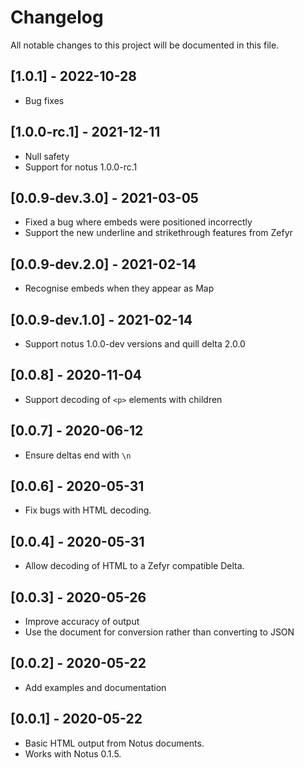 # Changelog

All notable changes to this project will be documented in this file.

## [1.0.1] - 2022-10-28

* Bug fixes

## [1.0.0-rc.1] - 2021-12-11

* Null safety
* Support for notus 1.0.0-rc.1

## [0.0.9-dev.3.0] - 2021-03-05

* Fixed a bug where embeds were positioned incorrectly
* Support the new underline and strikethrough features from Zefyr

## [0.0.9-dev.2.0] - 2021-02-14

* Recognise embeds when they appear as Map

## [0.0.9-dev.1.0] - 2021-02-14

* Support notus 1.0.0-dev versions and quill delta 2.0.0

## [0.0.8] - 2020-11-04

* Support decoding of `<p>` elements with children

## [0.0.7] - 2020-06-12

* Ensure deltas end with `\n`

## [0.0.6] - 2020-05-31

* Fix bugs with HTML decoding.

## [0.0.4] - 2020-05-31

* Allow decoding of HTML to a Zefyr compatible Delta.

## [0.0.3] - 2020-05-26

* Improve accuracy of output
* Use the document for conversion rather than converting to JSON

## [0.0.2] - 2020-05-22

* Add examples and documentation

## [0.0.1] - 2020-05-22

* Basic HTML output from Notus documents.
* Works with Notus 0.1.5.
